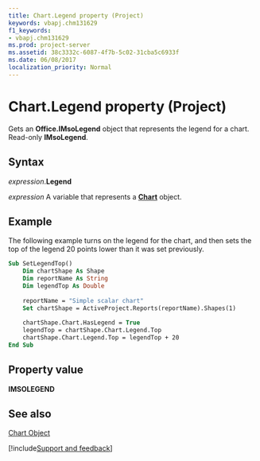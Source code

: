 ```yaml
---
title: Chart.Legend property (Project)
keywords: vbapj.chm131629
f1_keywords:
- vbapj.chm131629
ms.prod: project-server
ms.assetid: 38c3332c-6087-4f7b-5c02-31cba5c6933f
ms.date: 06/08/2017
localization_priority: Normal
---
```



# Chart.Legend property (Project)
Gets an  **Office.IMsoLegend** object that represents the legend for a chart. Read-only **IMsoLegend**.

## Syntax

_expression_.**Legend**

_expression_ A variable that represents a **[Chart](Project.Chart.md)** object.


## Example

The following example turns on the legend for the chart, and then sets the top of the legend 20 points lower than it was set previously.


```vb
Sub SetLegendTop()
    Dim chartShape As Shape
    Dim reportName As String
    Dim legendTop As Double
    
    reportName = "Simple scalar chart"
    Set chartShape = ActiveProject.Reports(reportName).Shapes(1)
    
    chartShape.Chart.HasLegend = True
    legendTop = chartShape.Chart.Legend.Top
    chartShape.Chart.Legend.Top = legendTop + 20
End Sub
```


## Property value

 **IMSOLEGEND**


## See also


[Chart Object](Project.chart.md)

[!include[Support and feedback](~/includes/feedback-boilerplate.md)]